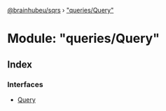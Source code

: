 [@brainhubeu/sqrs](../README.md) › ["queries/Query"](_queries_query_.md)

# Module: "queries/Query"

## Index

### Interfaces

* [Query](../interfaces/_queries_query_.query.md)
